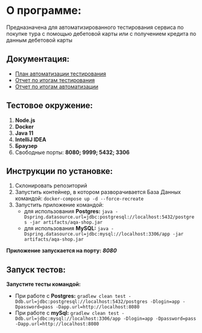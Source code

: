 # О программе:
Предназначена для автоматизированного тестирования сервиса по покупке тура с помощью дебетовой карты или с получением кредита по данным дебетовой карты
## Документация:
* [План автоматизации тестирования](https://github.com/mind-controled/QA-Diplom/blob/master/docs/Plan.md)
* [Отчет по итогам тестирования](https://github.com/mind-controled/QA-Diplom/blob/master/docs/Report.md)
* [Отчет по итогам автоматизации](https://github.com/mind-controled/QA-Diplom/blob/master/docs/Summary.md)
## Тестовое окружение:
1. **Node.js**
1. **Docker**
1. **Java 11**
1. **IntelliJ IDEA**
1. **Браузер**
1. Свободные порты: **8080; 9999; 5432; 3306**

## Инструкции по установке:
1. Склонировать репозиторий
1. Запустить контейнер, в котором разворачивается База Данных командой: ``docker-compose up -d --force-recreate``
1. Запустить приложение командой:
   * для использования **Postgres:** ``java -Dspring.datasource.url=jdbc:postgresql://localhost:5432/postgres -jar artifacts/aqa-shop.jar``
   * для использования **MySQL:** ``java -Dspring.datasource.url=jdbc:mysql://localhost:3306/app -jar artifacts/aqa-shop.jar``

**Приложение запускается на порту:** ***8080***
## Запуск тестов:
**Запустите тесты командой:**
* При работе с **Postgres:** ``gradlew clean test -Ddb.url=jdbc:postgresql://localhost:5432/postgres -Dlogin=app -Dpassword=pass -Dapp.url=http://localhost:8080``
* При работе с **mySql:** ``gradlew clean test -Ddb.url=jdbc:mysql://localhost:3306/app -Dlogin=app -Dpassword=pass -Dapp.url=http://localhost:8080``
